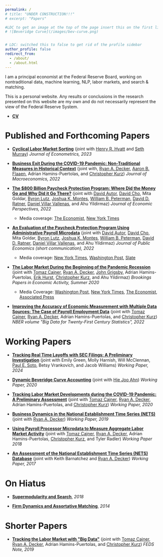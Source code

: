 ```yaml
---
permalink: /
# title: "UNDER CONSTRUCTION!!!"
# excerpt: "Papers"

#LDC to get an image at the top of the page insert this on the first line, between "---" and "I am a..."
# ![Beveridge Curve](/images/bev-curve.png)


# LDC: switched this to false to get rid of the profile sidebar
author_profile: false
redirect_from: 
  - /about/
  - /about.html
---
```



I am a principal economist at the Federal Reserve Board, working on nontraditional data, machine learning, NLP, labor markets, and search & matching.

This is a personal website. Any results or conclusions in the research presented on this website are my own and do not necessarily represent the view of the Federal Reserve System. 

- [**CV**](/files/crane-CV.pdf) 

Published and Forthcoming Papers
======

- [**Cyclical Labor Market Sorting**](/files/worker-sorting-2020.pdf) (joint with [Henry R. Hyatt](https://henryrhyatt.com/) and [Seth Murray](https://www.sethmurrayecon.com/)) *Journal of Econometrics, 2023*  

- [**Business Exit During the COVID-19 Pandemic: Non-Traditional Measures in Historical Context**](https://www.federalreserve.gov/econres/feds/business-exit-during-the-covid-19-pandemic.htm) (joint with, [Ryan A. Decker](https://www.rdecker.net/), [Aaron B. Flaaen](https://www.aaronflaaen.com/), Adrian Hamins-Puertolas, and [Christopher Kurz](https://www.federalreserve.gov/econres/christopher-j-kurz.htm)) *Journal of Macroeconomics, 2022*

- [**The $800 Billion Paycheck Protection Program: Where Did the Money Go and Why Did it Go There?**](https://www.nber.org/papers/w29669) (joint with [David Autor](https://economics.mit.edu/faculty/dautor), [David Cho](https://www.david-cho.com/), Mita Goldar, [Byron Lutz](https://sites.google.com/view/byron-lutz/home), [Joshua K. Montes](https://sites.google.com/site/joshuamontes/), [William B. Peterman](http://williampeterman.com/), [David D. Ratner](https://sites.google.com/site/ddratner/), [Daniel Villar Vallenas](https://www.federalreserve.gov/econres/daniel-villar-vallenas.htm), and Ahu Yildirmaz) *Journal of Economic Perspectives, 2022* 
  - Media coverage: [The Economist](https://www.economist.com/graphic-detail/2022/01/31/americas-covid-job-saving-programme-gave-most-of-its-cash-to-the-rich), [New York Times](https://www.nytimes.com/2022/02/01/business/paycheck-protection-program-costs.html)


- [**An Evaluation of the Paycheck Protection Program Using Administrative Payroll Microdata**](https://blueprintlabs.mit.edu/research/an-evaluation-of-the-paycheck-protection-program-using-administrative-payroll-microdata/) (joint with [David Autor](https://economics.mit.edu/faculty/dautor), [David Cho](https://www.david-cho.com/), Mita Goldar, [Byron Lutz](https://sites.google.com/view/byron-lutz/home), [Joshua K. Montes](https://sites.google.com/site/joshuamontes/), [William B. Peterman](http://williampeterman.com/), [David D. Ratner](https://sites.google.com/site/ddratner/), [Daniel Villar Vallenas](https://www.federalreserve.gov/econres/daniel-villar-vallenas.htm), and Ahu Yildirmaz) *Journal of Public Economics (short communication), 2022*

  - Media coverage: [New York Times](https://www.nytimes.com/2020/07/22/briefing/paycheck-protection-program-houston-chicago-your-wednesday-briefing.html), [Washington Post](https://www.washingtonpost.com/business/on-small-business/small-business-loans-saved-as-many-as-32-million-us-jobs/2020/07/22/dd92cf80-cc2c-11ea-99b0-8426e26d203b_story.html), [Slate](https://slate.com/business/2020/07/paycheck-protection-program-was-a-flop.html)

- [**The Labor Market During the Beginning of the Pandemic Recession**](https://www.brookings.edu/wp-content/uploads/2020/06/SU20_S1_Cajner-et-al._-combined.pdf) (joint with [Tomaz Cajner](https://sites.google.com/site/cajner/), [Ryan A. Decker](https://www.rdecker.net/), [John Grigsby](https://sites.google.com/view/john-grigsby/), Adrian Hamins-Puertolas, [Erik Hurst](https://erikhurst.com/), [Christopher Kurz](https://www.federalreserve.gov/econres/christopher-j-kurz.htm), and Ahu Yildirmaz) *Brookings Papers in Economic Activity, Summer 2020*

  - Media Coverage: [Washington Post](https://www.washingtonpost.com/business/2020/05/08/awful-reason-wages-appeared-soar-middle-pandemic/), [New York Times](https://www.nytimes.com/2020/05/11/upshot/virus-lasting-economic-effects.html), [The Economist](https://www.economist.com/finance-and-economics/2020/05/16/why-the-pandemic-could-eventually-lower-inequality), [Associated Press](https://apnews.com/8df9ba7b96e1563c176c3485398adb99)


- [**Improving the Accuracy of Economic Measurement with Multiple Data Sources: The Case of Payroll Employment Data**](https://www.nber.org/books-and-chapters/big-data-twenty-first-century-economic-statistics/improving-accuracy-economic-measurement-multiple-data-sources-case-payroll-employment-data)  (joint with [Tomaz Cajner](https://sites.google.com/site/cajner/), [Ryan A. Decker](https://www.rdecker.net/), Adrian Hamins-Puertolas, and [Christopher Kurz](https://www.federalreserve.gov/econres/christopher-j-kurz.htm)) *NBER volume "Big Data for Twenty-First Century Statistics", 2022*

Working Papers
======

- [**Tracking Real Time Layoffs with SEC Filings: A Preliminary Investigation**](https://www.federalreserve.gov/econres/feds/tracking-real-time-layoffs-with-sec-filings-a-preliminary-investigation.htm.pdf) (joint with Emily Green, Molly Harnish, Will McClennan, [Paul E. Soto](https://pesoto.github.io/), Betsy Vrankovich, and Jacob Williams) *Working Paper, 2024*
  
- [**Dynamic Beveridge Curve Accounting**](https://www.federalreserve.gov/econres/feds/files/2020027pap.pdf) (joint with [Hie Joo Ahn](https://sites.google.com/site/hiejooahn/)) *Working Paper, 2020*

- [**Tracking Labor Market Developments during the COVID-19 Pandemic: A Preliminary Assessment**](https://www.federalreserve.gov/econres/feds/files/2020030pap.pdf)  (joint with [Tomaz Cajner](https://sites.google.com/site/cajner/), [Ryan A. Decker](https://www.rdecker.net/), Adrian Hamins-Puertolas, and [Christopher Kurz](https://www.federalreserve.gov/econres/christopher-j-kurz.htm)) *Working Paper, 2020*

- [**Business Dynamics in the National Establishment Time Series (NETS)**](https://www.federalreserve.gov/econres/feds/files/2019034pap.pdf)  (joint with [Ryan A. Decker](https://www.rdecker.net/)) *Working Paper, 2019*

- [**Using Payroll Processor Microdata to Measure Aggregate Labor Market Activity**](https://www.federalreserve.gov/econres/feds/files/2018005pap.pdf) (joint with [Tomaz Cajner](https://sites.google.com/site/cajner/), [Ryan A. Decker](https://www.rdecker.net/), Adrian Hamins-Puertolas, [Christopher Kurz](https://www.federalreserve.gov/econres/christopher-j-kurz.htm), and Tyler Radler) *Working Paper 2018*

- [**An Assessment of the National Establishment Time Series (NETS) Database**](https://www.federalreserve.gov/econres/feds/files/2017110pap.pdf)  (joint with Keith Barnatchez and [Ryan A. Decker](https://www.rdecker.net/)) *Working Paper, 2017*


On Hiatus 
======

- [**Supermodularity and Search**](/files/spm-and-search-2018.pdf), *2018*

- [**Firm Dynamics and Assortative Matching**](https://www2.census.gov/ces/wp/2014/CES-WP-14-25.pdf), *2014*

Shorter Papers
======

- [**Tracking the Labor Market with "Big Data"**](https://www.federalreserve.gov/econres/notes/feds-notes/tracking-the-labor-market-with-big-data-20190920.htm) (joint with [Tomaz Cajner](https://sites.google.com/site/cajner/), [Ryan A. Decker](https://www.rdecker.net/), Adrian Hamins-Puertolas, and [Christopher Kurz](https://www.federalreserve.gov/econres/christopher-j-kurz.htm)) *FEDS Note, 2019*
